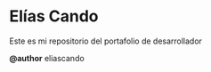 # Elías Cando

Este es mi repositorio del portafolio de desarrollador 

<strong>@author</strong> eliascando
